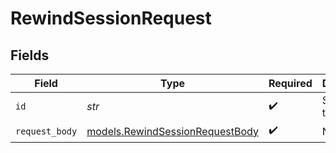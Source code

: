 # RewindSessionRequest


## Fields

| Field                                                                    | Type                                                                     | Required                                                                 | Description                                                              |
| ------------------------------------------------------------------------ | ------------------------------------------------------------------------ | ------------------------------------------------------------------------ | ------------------------------------------------------------------------ |
| `id`                                                                     | *str*                                                                    | :heavy_check_mark:                                                       | Session ID to rewind                                                     |
| `request_body`                                                           | [models.RewindSessionRequestBody](../models/rewindsessionrequestbody.md) | :heavy_check_mark:                                                       | N/A                                                                      |